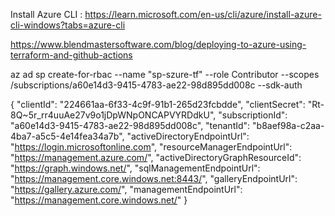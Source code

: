 Install Azure CLI :  https://learn.microsoft.com/en-us/cli/azure/install-azure-cli-windows?tabs=azure-cli



https://www.blendmastersoftware.com/blog/deploying-to-azure-using-terraform-and-github-actions


az ad sp create-for-rbac --name "sp-szure-tf" --role Contributor --scopes /subscriptions/a60e14d3-9415-4783-ae22-98d895dd008c --sdk-auth

{
  "clientId": "224661aa-6f33-4c9f-91b1-265d23fcbdde",
  "clientSecret": "Rt-8Q~5r_rr4uuAe27v9o1jDpWNpONCAPVYRDdkU",
  "subscriptionId": "a60e14d3-9415-4783-ae22-98d895dd008c",
  "tenantId": "b8aef98a-c2aa-4ba7-a5c5-4e14fea34a7b",
  "activeDirectoryEndpointUrl": "https://login.microsoftonline.com",
  "resourceManagerEndpointUrl": "https://management.azure.com/",
  "activeDirectoryGraphResourceId": "https://graph.windows.net/",
  "sqlManagementEndpointUrl": "https://management.core.windows.net:8443/",
  "galleryEndpointUrl": "https://gallery.azure.com/",
  "managementEndpointUrl": "https://management.core.windows.net/"
}
